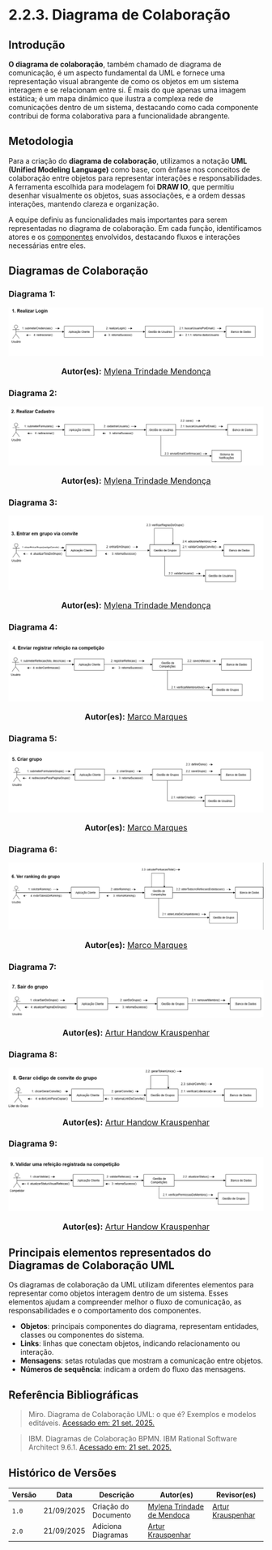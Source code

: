 # 2.2.3. Diagrama de Colaboração

## Introdução
**O diagrama de colaboração**, também chamado de diagrama de comunicação, é um aspecto fundamental da UML e fornece uma representação visual abrangente de como os objetos em um sistema interagem e se relacionam entre si. É mais do que apenas uma imagem estática; é um mapa dinâmico que ilustra a complexa rede de comunicações dentro de um sistema, destacando como cada componente contribui de forma colaborativa para a funcionalidade abrangente.

## Metodologia
Para a criação do **diagrama de colaboração**, utilizamos a notação **UML (Unified Modeling Language)** como base, com ênfase nos conceitos de colaboração entre objetos para representar interações e responsabilidades. A ferramenta escolhida para modelagem foi **DRAW IO**, que permitiu desenhar visualmente os objetos, suas associações, e a ordem dessas interações, mantendo clareza e organização.

A equipe definiu as funcionalidades mais importantes para serem representadas no diagrama de colaboração. Em cada função, identificamos atores e os [componentes](../ModelagemEstatica/2.1.2.DiagramaDeComponentes.md) envolvidos, destacando fluxos e interações necessárias entre eles.

## Diagramas de Colaboração

### Diagrama 1: 

![Diagrama de Colaboracao 1](../../assets/DiagramaColaboração/1-FazerLogin.png)
<font size="3">
<p style="text-align: center">
<b>Autor(es):</b> 
<a href="https://github.com/MylenaTrindade" target="_blank">Mylena Trindade Mendonça</a>
</p>
</font>

### Diagrama 2: 

![Diagrama de Colaboracao 2](../../assets/DiagramaColaboração/2-FazerCadastro.png)
<font size="3">
<p style="text-align: center">
<b>Autor(es):</b> 
<a href="https://github.com/MylenaTrindade" target="_blank">Mylena Trindade Mendonça</a>
</p>
</font>

### Diagrama 3: 

![Diagrama de Colaboracao 3](../../assets/DiagramaColaboração/3-EntrarViaConvite.png)
<font size="3">
<p style="text-align: center">
<b>Autor(es):</b> 
<a href="https://github.com/MylenaTrindade" target="_blank">Mylena Trindade Mendonça</a>
</p>
</font>

### Diagrama 4: 

![Diagrama de Colaboracao 4](../../assets/DiagramaColaboração/4-RegistrarRefeicao.png)
<font size="3">
<p style="text-align: center">
<b>Autor(es):</b> 
<a href="https://github.com/marcomarquesdc" target="_blank">Marco Marques</a>
</p>
</font>

### Diagrama 5: 

![Diagrama de Colaboracao 5](../../assets/DiagramaColaboração/5-CriarGruopo.png)
<font size="3">
<p style="text-align: center">
<b>Autor(es):</b> 
<a href="https://github.com/marcomarquesdc" target="_blank">Marco Marques</a>
</p>
</font>

### Diagrama 6: 

![Diagrama de Colaboracao 6](../../assets/DiagramaColaboração/6-VerRanking.png)
<font size="3">
<p style="text-align: center">
<b>Autor(es):</b> 
<a href="https://github.com/marcomarquesdc" target="_blank">Marco Marques</a>
</p>
</font>

### Diagrama 7: 

![Diagrama de Colaboracao 7](../../assets/DiagramaColaboração/7-SairGrupo.png)
<font size="3">
<p style="text-align: center">
<b>Autor(es):</b> 
<a href="https://github.com/Arturhk05" target="_blank">Artur Handow Krauspenhar</a> 
</p>
</font>

### Diagrama 8: 

![Diagrama de Colaboracao 8](../../assets/DiagramaColaboração/8-GerarCodigoConvite.png)
<font size="3">
<p style="text-align: center">
<b>Autor(es):</b> 
<a href="https://github.com/Arturhk05" target="_blank">Artur Handow Krauspenhar</a> 
</p>
</font>

### Diagrama 9: 

![Diagrama de Colaboracao 9](../../assets/DiagramaColaboração/9-ValidarRefeicao.png)
<font size="3">
<p style="text-align: center">
<b>Autor(es):</b> 
<a href="https://github.com/Arturhk05" target="_blank">Artur Handow Krauspenhar</a> 
</p>
</font>

## Principais elementos representados do Diagramas de Colaboração UML  

Os diagramas de colaboração da UML utilizam diferentes elementos para representar como objetos interagem dentro de um sistema. Esses elementos ajudam a compreender melhor o fluxo de comunicação, as responsabilidades e o comportamento dos componentes.  

- **Objetos**: principais componentes do diagrama, representam entidades, classes ou componentes do sistema.  
- **Links**: linhas que conectam objetos, indicando relacionamento ou interação.  
- **Mensagens**: setas rotuladas que mostram a comunicação entre objetos.  
- **Números de sequência**: indicam a ordem do fluxo das mensagens.  

## Referência Bibliográficas  

> Miro. Diagrama de Colaboração UML: o que é? Exemplos e modelos editáveis. [Acessado em: 21 set. 2025.](https://miro.com/pt/diagrama/o-que-e-diagrama-colaboracao-uml/) 

> IBM. Diagramas de Colaboração BPMN. IBM Rational Software Architect 9.6.1. [Acessado em: 21 set. 2025.](https://www.ibm.com/docs/pt-br/rational-soft-arch/9.6.1?topic=diagrams-bpmn-collaboration) 


## Histórico de Versões

| Versão | Data | Descrição | Autor(es) | Revisor(es) |
|--------|------|-----------|------------|--------------|
| `1.0` | 21/09/2025 | Criação do Documento | [Mylena Trindade de Mendoça](https://github.com/MylenaTrindade) | [Artur Krauspenhar](https://github.com/Arturhk05) |
| `2.0` | 21/09/2025 | Adiciona Diagramas  | [Artur Krauspenhar](https://github.com/Arturhk05) | |